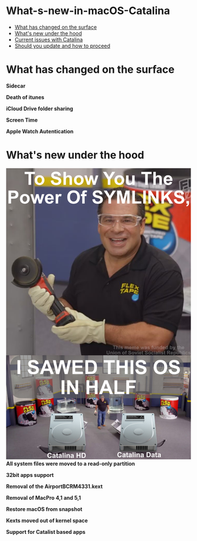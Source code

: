 # What-s-new-in-macOS-Catalina

* [What has changed on the surface](README.md#)
* [What's new under the hood](README.md#)
* [Current issues with Catalina](README.md#)
* [Should you update and how to proceed](README.md#)


# What has changed on the surface

**Sidecar**

**Death of itunes**

**iCloud Drive folder sharing**

**Screen Time**

**Apple Watch Autentication**

# What's new under the hood

![symlinkMeme](symlinkMeme.jpg)
**All system files were moved to a read-only partition**

**32bit apps support**

**Removal of the AirportBCRM4331.kext**

**Removal of MacPro 4,1 and 5,1**

**Restore macOS from snapshot**

**Kexts moved out of kernel space**

**Support for Catalist based apps**
